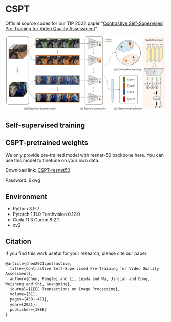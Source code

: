 # CSPT
Official source codes for our TIP 2022 paper "[Contrastive Self-Supervised Pre-Training for Video Quality Assessment](https://ieeexplore.ieee.org/abstract/document/9640574)".

![image](https://github.com/cpf0079/CSPT/blob/main/framework.png)

## Self-supervised training

## CSPT-pretrained weights
We only provide pre-trained model with resnet-50 backbone here. You can use this model to finetune on your own data.

Download link: [CSPT-resnet50](https://pan.baidu.com/s/19LDkykn2rE4xivtoNwvyiA)

Password: 6xwg

## Environment
* Python 3.9.7
* Pytorch 1.11.0 Torchvision 0.12.0
* Cuda 11.3 Cudnn 8.2.1 
* cv2

## Citation
If you find this work useful for your research, please cite our paper:
```
@article{chen2021contrastive,
  title={Contrastive Self-Supervised Pre-Training for Video Quality Assessment},
  author={Chen, Pengfei and Li, Leida and Wu, Jinjian and Dong, Weisheng and Shi, Guangming},
  journal={IEEE Transactions on Image Processing},
  volume={31},
  pages={458--471},
  year={2021},
  publisher={IEEE}
}
```
